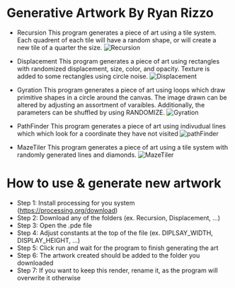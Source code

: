 # Generative Artwork By Ryan Rizzo

- Recursion
This program generates a piece of art using a tile system. Each quadrent of each tile will have a random shape, or will create a new tile of a quarter the size.
![Recursion](https://user-images.githubusercontent.com/89487878/211170807-87010a59-c3f1-4d3a-9496-cac70132ad0f.jpeg)

- Displacement
This program generates a piece of art using rectangles with randomized displacement, size, color, and opacity. Texture is added to some rectangles using circle noise.
![Displacement](https://user-images.githubusercontent.com/89487878/211170813-e46dcbb6-8c3e-4145-9dbb-fc1e6dd71ef7.jpeg)

- Gyration
This program generates a piece of art using loops which draw primitive shapes in a circle around the canvas. The image drawn can be altered by adjusting an assortment of varaibles. Additionally, the parameters can be shuffled by using RANDOMIZE.
![Gyration](https://user-images.githubusercontent.com/89487878/211170819-e3e1192e-61ac-4d7d-ace3-ca8a68ea8edd.jpeg)

- PathFinder
This program generates a piece of art using indivudual lines which which look for a coordinate they have not visited
![pathFinder](https://user-images.githubusercontent.com/89487878/211170825-0eb521ec-36ee-4f8f-b096-5ff08e66a942.jpeg)

- MazeTiler
This program generates a piece of art using a tile system with randomly generated lines and diamonds. 
![MazeTiler](https://user-images.githubusercontent.com/89487878/211170829-17566f65-9bc7-4bd7-922a-abeb5fdf5a43.jpeg)

# How to use & generate new artwork
- Step 1: Install processing for you system (https://processing.org/download)
- Step 2: Download any of the folders (ex. Recursion, Displacement, ...)
- Step 3: Open the .pde file
- Step 4: Adjust constants at the top of the file (ex. DIPLSAY_WIDTH, DISPLAY_HEIGHT, ...)
- Step 5: Click run and wait for the program to finish generating the art
- Step 6: The artwork created should be added to the folder you downloaded
- Step 7: If you want to keep this render, rename it, as the program will overwrite it otherwise

